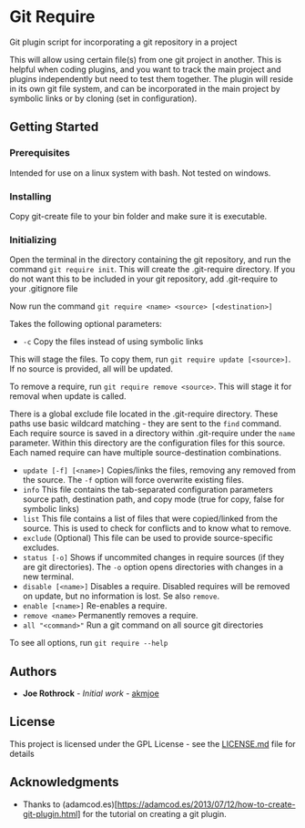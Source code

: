 # Git Require

Git plugin script for incorporating a git repository in a project

This will allow using certain file(s) from one git project in another. This is helpful when coding plugins, and you want to track the main project and plugins independently but need to test them together.
The plugin will reside in its own git file system, and can be incorporated in the main project by symbolic links or by cloning (set in configuration).


## Getting Started

### Prerequisites

Intended for use on a linux system with bash. Not tested on windows.

### Installing

Copy git-create file to your bin folder and make sure it is executable.

### Initializing

Open the terminal in the directory containing the git repository,
and run the command `git require init`.
This will create the .git-require directory. If you do not want this to be included in your git repository, add .git-require to your .gitignore file

Now run the command `git require <name> <source> [<destination>]`

Takes the following optional parameters:
* `-c` Copy the files instead of using symbolic links

This will stage the files. To copy them, run `git require update [<source>]`. If no source is provided, all will be updated.

To remove a require, run `git require remove <source>`. This will stage it for removal when update is called.

There is a global exclude file located in the .git-require directory. These paths use basic wildcard matching - they are sent to the `find` command.
Each require source is saved in a directory within .git-require under the `name` parameter. Within this directory are the configuration files for this source.
Each named require can have multiple source-destination combinations.

* `update [-f] [<name>]` Copies/links the files, removing any removed from the source. The `-f` option will force overwrite existing files.
* `info` This file contains the tab-separated configuration parameters source path, destination path, and copy mode (true for copy, false for symbolic links)
* `list` This file contains a list of files that were copied/linked from the source. This is used to check for conflicts and to know what to remove.
* `exclude` (Optional) This file can be used to provide source-specific excludes.
* `status [-o]` Shows if uncommited changes in require sources (if they are git directories). The `-o` option opens directories with changes in a new terminal.
* `disable [<name>]` Disables a require. Disabled requires will be removed on update, but no information is lost. Se also `remove`. 
* `enable [<name>]` Re-enables a require.
* `remove <name>` Permanently removes a require.
* `all "<command>"` Run a git command on all source git directories

To see all options, run `git require --help`

## Authors

* **Joe Rothrock** - *Initial work* - [akmjoe](https://github.com/akmjoe)


## License

This project is licensed under the GPL License - see the [LICENSE.md](LICENSE.md) file for details

## Acknowledgments

* Thanks to (adamcod.es)[https://adamcod.es/2013/07/12/how-to-create-git-plugin.html] for the tutorial on creating a git plugin.

